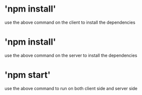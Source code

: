 # 'npm install'
use the above command on the client to install the dependencies

# 'npm install'
use the above command on the server to install the dependencies

# 'npm start'
use the above command to run on both client side and server side
